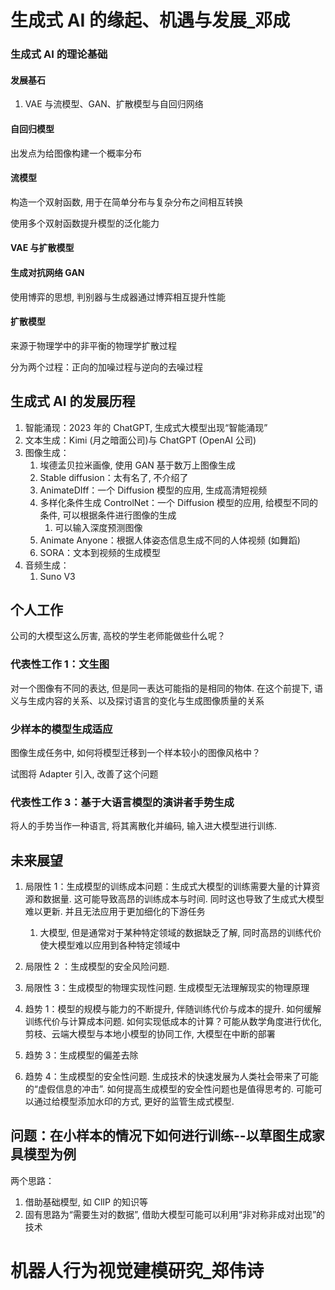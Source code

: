 # 生成式 AI 的缘起、机遇与发展_邓成

### 生成式 AI 的理论基础

#### 发展基石

1. VAE 与流模型、GAN、扩散模型与自回归网络

#### 自回归模型

出发点为给图像构建一个概率分布

#### 流模型

构造一个双射函数, 用于在简单分布与复杂分布之间相互转换

使用多个双射函数提升模型的泛化能力

#### VAE 与扩散模型


#### 生成对抗网络 GAN

使用博弈的思想, 判别器与生成器通过博弈相互提升性能

#### 扩散模型

来源于物理学中的非平衡的物理学扩散过程

分为两个过程：正向的加噪过程与逆向的去噪过程

## 生成式 AI 的发展历程

1. 智能涌现：2023 年的 ChatGPT, 生成式大模型出现“智能涌现”
2. 文本生成：Kimi (月之暗面公司)与 ChatGPT (OpenAI 公司) 
3. 图像生成：
	1. 埃德孟贝拉米画像, 使用 GAN 基于数万上图像生成
	2. Stable diffusion：太有名了, 不介绍了
	3. AnimateDIff：一个 Diffusion 模型的应用, 生成高清短视频
	4. 多样化条件生成 ControlNet：一个 Diffusion 模型的应用, 给模型不同的条件, 可以根据条件进行图像的生成
		1. 可以输入深度预测图像
	5. Animate Anyone：根据人体姿态信息生成不同的人体视频 (如舞蹈)
	6. SORA：文本到视频的生成模型
4. 音频生成：
	1. Suno V3

## 个人工作

公司的大模型这么厉害, 高校的学生老师能做些什么呢？

### 代表性工作 1：文生图

对一个图像有不同的表达, 但是同一表达可能指的是相同的物体. 在这个前提下, 语义与生成内容的关系、以及探讨语言的变化与生成图像质量的关系


### 少样本的模型生成适应

图像生成任务中, 如何将模型迁移到一个样本较小的图像风格中？

试图将 Adapter 引入, 改善了这个问题

### 代表性工作 3：基于大语言模型的演讲者手势生成

将人的手势当作一种语言, 将其离散化并编码, 输入进大模型进行训练.

## 未来展望

1. 局限性 1：生成模型的训练成本问题：生成式大模型的训练需要大量的计算资源和数据量. 这可能导致高昂的训练成本与时间. 同时这也导致了生成式大模型难以更新. 并且无法应用于更加细化的下游任务
	1. 大模型, 但是通常对于某种特定领域的数据缺乏了解, 同时高昂的训练代价使大模型难以应用到各种特定领域中
2. 局限性 2 ：生成模型的安全风险问题.
3. 局限性 3：生成模型的物理实现性问题. 生成模型无法理解现实的物理原理

1. 趋势 1：模型的规模与能力的不断提升, 伴随训练代价与成本的提升. 如何缓解训练代价与计算成本问题. 如何实现低成本的计算？可能从数学角度进行优化, 剪枝、云端大模型与本地小模型的协同工作, 大模型在中断的部署
2. 趋势 3：生成模型的偏差去除
3. 趋势 4：生成模型的安全性问题. 生成技术的快速发展为人类社会带来了可能的“虚假信息的冲击”. 如何提高生成模型的安全性问题也是值得思考的. 可能可以通过给模型添加水印的方式, 更好的监管生成式模型.

## 问题：在小样本的情况下如何进行训练--以草图生成家具模型为例

两个思路：
1.  借助基础模型, 如 ClIP 的知识等
2. 固有思路为“需要生对的数据”, 借助大模型可能可以利用“非对称非成对出现”的技术

# 机器人行为视觉建模研究_郑伟诗

